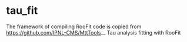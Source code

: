 # tau_fit
The framework of compiling RooFit code is copied from https://github.com/IPNL-CMS/MttTools__ 
Tau analysis fitting with RooFit
